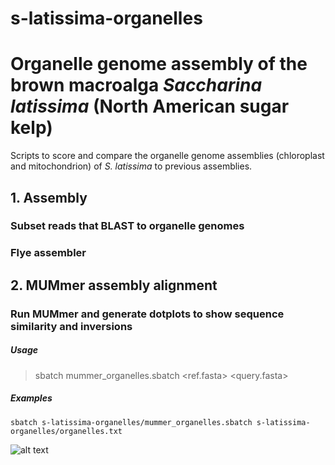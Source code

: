 # s-latissima-organelles

# Organelle genome assembly of the brown macroalga *Saccharina latissima* (North American sugar kelp)
Scripts to score and compare the organelle genome assemblies (chloroplast and mitochondrion) of *S. latissima* to previous assemblies.

## 1. Assembly
### Subset reads that BLAST to organelle genomes
### Flye assembler

## 2. MUMmer assembly alignment
### Run MUMmer and generate dotplots to show sequence similarity and inversions
##### Usage
> sbatch mummer_organelles.sbatch \<ref.fasta\> \<query.fasta\>
##### Examples
```
sbatch s-latissima-organelles/mummer_organelles.sbatch s-latissima-organelles/organelles.txt
```

![alt text](FS7_mummer_organelles_dotplot.tiff)
